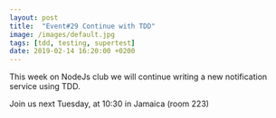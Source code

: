 ```yaml
---
layout: post
title:  "Event#29 Continue with TDD"
image: /images/default.jpg
tags: [tdd, testing, supertest]
date: 2019-02-14 16:20:00 +0200
---
```


This week on NodeJs club we will continue writing a new notification service using TDD.[]()

Join us next Tuesday, at 10:30 in Jamaica (room 223)